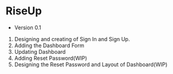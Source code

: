 # RiseUp

- Version 0.1
1. Designing and creating of Sign In and Sign Up.
2. Adding the Dashboard Form
3. Updating Dashboard
4. Adding Reset Password(WIP)
5. Designing the Reset Password and Layout of Dashboard(WIP)